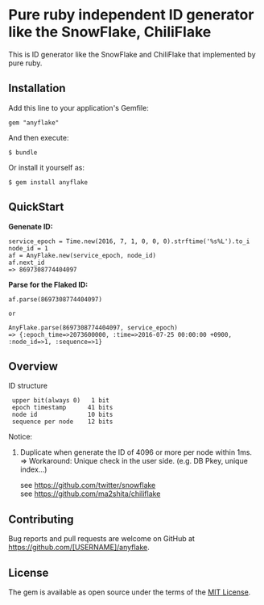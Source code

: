 Pure ruby independent ID generator like the SnowFlake, ChiliFlake
=================================================================

This is ID generator like the SnowFlake and ChiliFlake that implemented by pure ruby.


Installation
------------

Add this line to your application's Gemfile:

    gem "anyflake"

And then execute:

    $ bundle

Or install it yourself as:

    $ gem install anyflake


QuickStart
----------

**Genenate ID:**

```
service_epoch = Time.new(2016, 7, 1, 0, 0, 0).strftime('%s%L').to_i
node_id = 1
af = AnyFlake.new(service_epoch, node_id)
af.next_id
=> 8697308774404097
```

**Parse for the Flaked ID:**

```
af.parse(8697308774404097)

or

AnyFlake.parse(8697308774404097, service_epoch)
=> {:epoch_time=>2073600000, :time=>2016-07-25 00:00:00 +0900, :node_id=>1, :sequence=>1}
```


Overview
--------

ID structure

```
 upper bit(always 0)   1 bit
 epoch timestamp      41 bits
 node id              10 bits
 sequence per node    12 bits
```


Notice:

1. Duplicate when generate the ID of 4096 or more per node within 1ms.  
   => Workaround: Unique check in the user side. (e.g. DB Pkey, unique index...)

   see https://github.com/twitter/snowflake  
   see https://github.com/ma2shita/chiliflake

Contributing
------------

Bug reports and pull requests are welcome on GitHub at https://github.com/[USERNAME]/anyflake.


## License

The gem is available as open source under the terms of the [MIT License](http://opensource.org/licenses/MIT).

